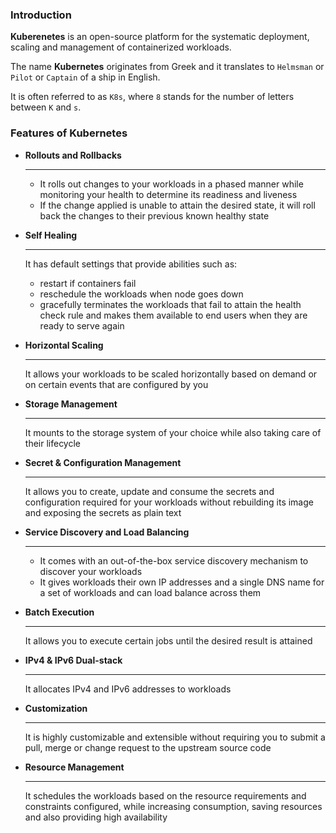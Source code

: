
### Introduction

**Kuberenetes** is an open-source platform for the systematic deployment, scaling and management of containerized workloads.

The name **Kubernetes** originates from Greek and it translates to `Helmsman` or `Pilot` or `Captain` of a ship in English.

It is often referred to as `K8s`, where `8` stands for the number of letters between `K` and `s`.


### Features of Kubernetes

<div class="grid cards" markdown>

- __Rollouts and Rollbacks__
    
    -----

    - It rolls out changes to your workloads in a phased manner while monitoring your health to determine its readiness and liveness
    - If the change applied is unable to attain the desired state, it will roll back the changes to their previous known healthy state


- __Self Healing__
       
    -----

    It has default settings that provide abilities such as:

    - restart if containers fail
    - reschedule the workloads when node goes down
    - gracefully terminates the workloads that fail to attain the health check rule and makes them available to end users when they are ready to serve again


- __Horizontal Scaling__
   
    -----

    It allows your workloads to be scaled horizontally based on demand or on certain events that are configured by you

- __Storage Management__
   
    -----
    
    It mounts to the storage system of your choice while also taking care of their lifecycle

- __Secret & Configuration Management__
   
    -----

    It allows you to create, update and consume the secrets and configuration required for your workloads without rebuilding its image and exposing the secrets as plain text

-   __Service Discovery and Load Balancing__
   
    -----

    - It comes with an out-of-the-box service discovery mechanism to discover your workloads
    - It gives workloads their own IP addresses and a single DNS name for a set of workloads and can load balance across them

-  __Batch Execution__
   
    -----

    It allows you to execute certain jobs until the desired result is attained

-   __IPv4 & IPv6 Dual-stack__
   
    -----

    It allocates IPv4 and IPv6 addresses to workloads

-  __Customization__
   
    -----

    It is highly customizable and extensible without requiring you to submit a pull, merge or change request to the upstream source code

-   __Resource Management__
   
    -----

    It schedules the workloads based on the resource requirements and constraints configured, while increasing consumption, saving resources and also providing high availability

</div>
